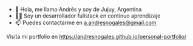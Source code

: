 - 👋 Hola, me llamo Andrés y soy de Jujuy, Argentina
- :man_technologist: Soy un desarrollador fullstack en continuo aprendizaje
- 📫 Puedes contactarme en a.andresnogales@gmail.com

Visita mi portfolio en https://andresnogales.github.io/personal-portfolio/

<!---
andresnogales/andresnogales is a ✨ special ✨ repository because its `README.md` (this file) appears on your GitHub profile.
You can click the Preview link to take a look at your changes.
--->
